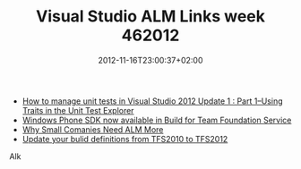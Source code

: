 ﻿---
title: "Visual Studio ALM Links week 462012"
description: ""
date: 2012-11-16T23:00:37+02:00
draft: false
tags: [Tfs]
categories: [Tfs]
---
- [How to manage unit tests in Visual Studio 2012 Update 1 : Part 1–Using Traits in the Unit Test Explorer](http://blogs.msdn.com/b/visualstudioalm/archive/2012/11/09/how-to-manage-unit-tests-in-visual-studio-2012-update-1-part-1-using-traits-in-the-unit-test-explorer.aspx)
- [Windows Phone SDK now available in Build for Team Foundation Service](http://blogs.msdn.com/b/buckh/archive/2012/11/09/windows-phone-sdk-now-available-in-build-for-team-foundation-service.aspx)
- [Why Small Comanies Need ALM More](http://blog.nwcadence.com/why-small-companies-need-alm-more/)
- [Update your bulid definitions from TFS2010 to TFS2012](http://blogs.msdn.com/b/jpricket/archive/2012/10/24/upgrading-your-build-definitions-from-tfs2010-to-tfs2012.aspx)

Alk
